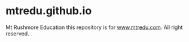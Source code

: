 # mtredu.github.io
Mt Rushmore Education
this repository is for www.mtredu.com. All right reserved. 
